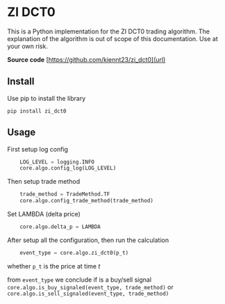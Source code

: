# ZI DCT0

This is a Python implementation for the ZI DCT0 trading algorithm. The explanation of the algorithm is out of scope of this documentation.
Use at your own risk.

**Source code** [https://github.com/kiennt23/zi_dct0](url)

## Install
Use pip to install the library
```commandline
pip install zi_dct0
```

## Usage
First setup log config  
```python
    LOG_LEVEL = logging.INFO
    core.algo.config_log(LOG_LEVEL)
```
Then setup trade method
```python
    trade_method = TradeMethod.TF
    core.algo.config_trade_method(trade_method)
```
Set LAMBDA (delta price)
```python
    core.algo.delta_p = LAMBDA
```

After setup all the configuration, then run the calculation
```python
    event_type = core.algo.zi_dct0(p_t)
```
whether `p_t` is the price at time *t*

from `event_type` we conclude if is a buy/sell signal `core.algo.is_buy_signaled(event_type, trade_method)` or `core.algo.is_sell_signaled(event_type, trade_method)`

